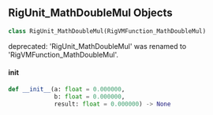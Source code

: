 ## RigUnit_MathDoubleMul Objects

```python
class RigUnit_MathDoubleMul(RigVMFunction_MathDoubleMul)
```

deprecated: 'RigUnit_MathDoubleMul' was renamed to 'RigVMFunction_MathDoubleMul'.

<a id="unreal.RigUnit_MathDoubleMul.__init__"></a>

#### __init__

```python
def __init__(a: float = 0.000000,
             b: float = 0.000000,
             result: float = 0.000000) -> None
```

<a id="unreal.RigVMFunction_MathDoubleDiv"></a>